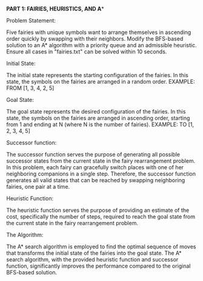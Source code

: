 **PART 1: FAIRIES, HEURISTICS, AND A***

Problem Statement:

Five fairies with unique symbols want to arrange themselves in ascending order quickly by swapping with their neighbors. Modify the BFS-based solution to an A* algorithm with a priority queue and an admissible heuristic. Ensure all cases in "fairies.txt" can be solved within 10 seconds.

Initial State: 

The initial state represents the starting configuration of the fairies. In this state, the symbols on the fairies are arranged in a random order. 
EXAMPLE: FROM [1, 3, 4, 2, 5]

Goal State:

The goal state represents the desired configuration of the fairies. In this state, the symbols on the fairies are arranged in ascending order, starting from 1 and ending at N (where N is the number of fairies).
EXAMPLE: TO [1, 2, 3, 4, 5]

Successor function: 

The successor function serves the purpose of generating all possible successor states from the current state in the fairy rearrangement problem. In this problem, each fairy can gracefully switch places with one of her neighboring companions in a single step. Therefore, the successor function generates all valid states that can be reached by swapping neighboring fairies, one pair at a time.

Heuristic Function:

The heuristic function serves the purpose of providing an estimate of the cost, specifically the number of steps, required to reach the goal state from the current state in the fairy rearrangement problem.

The Algorithm:

The A* search algorithm is employed to find the optimal sequence of moves that transforms the initial state of the fairies into the goal state. The A* search algorithm, with the provided heuristic function and successor function, significantly improves the performance compared to the original BFS-based solution.
